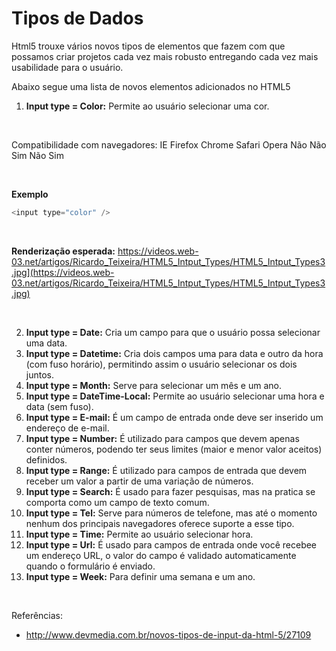# Tipos de Dados

Html5 trouxe vários novos tipos de elementos que fazem com que possamos criar 
projetos cada vez mais robusto entregando cada vez mais usabilidade para o usuário.

Abaixo segue uma lista de novos elementos adicionados no HTML5

1. **Input type = Color:** Permite ao usuário selecionar uma cor.

<br />

Compatibilidade com navegadores:
IE      Firefox     Chrome      Safari	Opera
Não     Não         Sim         Não     Sim

<br />

**Exemplo**
```php
<input type="color" />
```
<br />


**Renderização esperada:**
https://videos.web-03.net/artigos/Ricardo_Teixeira/HTML5_Intput_Types/HTML5_Intput_Types3.jpg](https://videos.web-03.net/artigos/Ricardo_Teixeira/HTML5_Intput_Types/HTML5_Intput_Types3.jpg)


<br />

2. **Input type = Date:** Cria um campo para que o usuário possa selecionar uma data.
3. **Input type = Datetime:** Cria dois campos uma para data e outro da hora (com fuso horário), permitindo assim o usuário selecionar os dois juntos.
4. **Input type = Month:** Serve para selecionar um mês e um ano.
5. **Input type = DateTime-Local:** Permite ao usuário selecionar uma hora e data (sem fuso).
6. **Input type = E-mail:** É um campo de entrada onde deve ser inserido um endereço de e-mail.
7. **Input type = Number:** É utilizado para campos que devem apenas conter números, podendo ter seus limites (maior e menor valor aceitos) definidos.
8. **Input type = Range:** É utilizado para campos de entrada que devem receber um valor a partir de uma variação de números.
9. **Input type = Search:** É usado para fazer pesquisas, mas na pratica se comporta como um campo de texto comum.
10. **Input type = Tel:** Serve para números de telefone, mas até o momento nenhum dos principais navegadores oferece suporte a esse tipo.
11. **Input type = Time:** Permite ao usuário selecionar hora.
12. **Input type = Url:** É usado para campos de entrada onde você recebee um endereço URL, o valor do campo é validado automaticamente quando o formulário é enviado.
13. **Input type = Week:** Para definir uma semana e um ano.

<br />

Referências:

* http://www.devmedia.com.br/novos-tipos-de-input-da-html-5/27109
